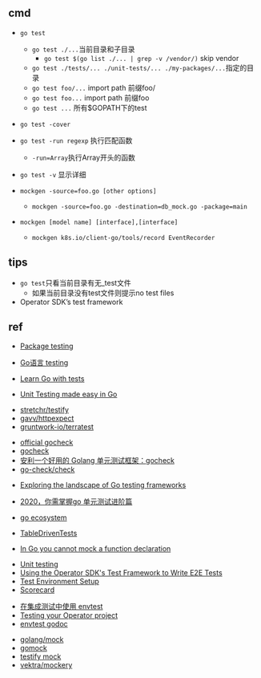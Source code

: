 
## cmd
+ `go test`  
    + `go test ./...`当前目录和子目录
        + `go test $(go list ./... | grep -v /vendor/)` skip vendor
    + `go test ./tests/... ./unit-tests/... ./my-packages/...`指定的目录
    + `go test foo/...` import path 前缀foo/
    + `go test foo...` import path 前缀foo
    + `go test ...` 所有$GOPATH下的test
+ `go test -cover`
+ `go test -run regexp` 执行匹配函数
    + `-run=Array`执行Array开头的函数
+ `go test -v` 显示详细

+ `mockgen -source=foo.go [other options] `
    + `mockgen -source=foo.go -destination=db_mock.go -package=main`
+ `mockgen [model name] [interface],[interface]`
    + `mockgen k8s.io/client-go/tools/record EventRecorder`



## tips

+ `go test`只看当前目录有无_test文件
    + 如果当前目录没有test文件则提示no test files
+ Operator SDK’s test framework

## ref
<!-- testing -->
+ [Package testing](https://golang.org/pkg/testing/)
+ [Go语言 testing](https://books.studygolang.com/The-Golang-Standard-Library-by-Example/chapter09/09.1.html)
+ [Learn Go with tests](https://studygolang.gitbook.io/learn-go-with-tests/)

+ [Unit Testing made easy in Go](https://medium.com/rungo/unit-testing-made-easy-in-go-25077669318)

<!-- libs -->
+ [stretchr/testify](https://github.com/stretchr/testify)
+ [gavv/httpexpect](https://github.com/gavv/httpexpect)
+ [gruntwork-io/terratest](https://github.com/gruntwork-io/terratest)

<!-- gocheck -->
+ [official gocheck](http://labix.org/gocheck)
+ [gocheck](https://www.infoq.cn/article/jRuJKgFUESpgUaqugiwe)
+ [安利一个好用的 Golang 单元测试框架：gocheck](https://juejin.cn/post/6844903463155925005)
+ [go-check/check](https://github.com/go-check/check/tree/v1)

<!-- others -->
+ [Exploring the landscape of Go testing frameworks](https://bmuschko.com/blog/go-testing-frameworks/)
+ [2020，你需掌握go 单元测试进阶篇](https://zhuanlan.zhihu.com/p/150487062)
+ [go ecosystem](https://www.jetbrains.com/research/devecosystem-2018/go/)
+ [TableDrivenTests](https://github.com/golang/go/wiki/TableDrivenTests)

+ [In Go you cannot mock a function declaration](https://stackoverflow.com/questions/47643192/how-to-mock-functions-in-golang)


<!-- operator test -->
+ [Unit testing](https://github.com/operator-framework/operator-sdk/blob/8fb5317317d58a46eb28ca11cdf3e0ba2eb39c93/doc/user/unit-testing.md)
+ [Using the Operator SDK's Test Framework to Write E2E Tests](https://github.com/operator-framework/operator-sdk/blob/2f772d1dc2340dd19bdc3ec8c2dc9f0f77cc8297/doc/test-framework/writing-e2e-tests.md)
+ [Test Environment Setup](https://book.kubebuilder.io/cronjob-tutorial/writing-tests.html)
+ [Scorecard](https://sdk.operatorframework.io/docs/advanced-topics/scorecard/scorecard/)

<!-- envtest -->
+ [在集成测试中使用 envtest](https://cloudnative.to/kubebuilder/reference/envtest.html)
+ [Testing your Operator project](https://sdk.operatorframework.io/docs/building-operators/golang/testing/) 
+ [envtest godoc](https://pkg.go.dev/sigs.k8s.io/controller-runtime/pkg/envtest)

<!-- mock -->
+ [golang/mock](https://github.com/golang/mock)
+ [gomock](https://pkg.go.dev/github.com/golang/mock/gomock)
+ [testify mock](https://pkg.go.dev/github.com/stretchr/testify/mock)
+ [vektra/mockery](https://github.com/vektra/mockery)